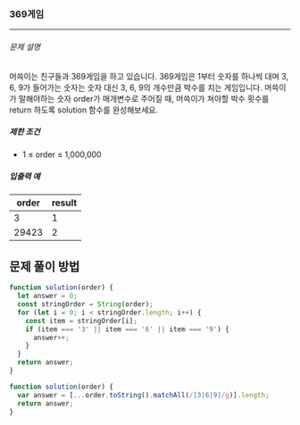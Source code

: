 ### 369게임

---

###### 문제 설명

머쓱이는 친구들과 369게임을 하고 있습니다. 369게임은 1부터 숫자를 하나씩 대며 3, 6, 9가 들어가는 숫자는 숫자 대신 3, 6, 9의 개수만큼 박수를 치는 게임입니다. 머쓱이가 말해야하는 숫자 order가 매개변수로 주어질 때, 머쓱이가 쳐야할 박수 횟수를 return 하도록 solution 함수를 완성해보세요.

##### 제한 조건

- 1 ≤ order ≤ 1,000,000

##### 입출력 예

| order | result |
| ----- | ------ |
| 3     | 1      |
| 29423 | 2      |

## 문제 풀이 방법

```javascript
function solution(order) {
  let answer = 0;
  const stringOrder = String(order);
  for (let i = 0; i < stringOrder.length; i++) {
    const item = stringOrder[i];
    if (item === '3' || item === '6' || item === '9') {
      answer++;
    }
  }
  return answer;
}
```

```javascript
function solution(order) {
  var answer = [...order.toString().matchAll(/[3|6|9]/g)].length;
  return answer;
}
```

```javascript

```
